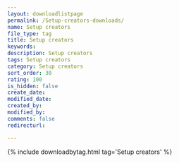 ```yaml
---
layout: downloadlistpage
permalink: /Setup-creators-downloads/
name: Setup creators
file_type: tag
title: Setup creators
keywords:
description: Setup creators
tags: Setup creators
category: Setup creators
sort_order: 30
rating: 100
is_hidden: false
create_date:
modified_date:
created_by:
modified_by:
comments: false
redirecturl:

---
```

 {% include downloadbytag.html tag='Setup creators' %}
